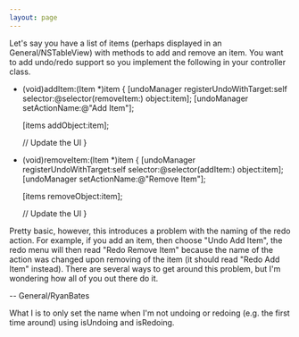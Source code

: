 ```yaml
---
layout: page
---
```


Let's say you have a list of items (perhaps displayed in an General/NSTableView) with methods to add and remove an item. You want to add undo/redo support so you implement the following in your controller class.

    
- (void)addItem:(Item *)item
{
	[undoManager registerUndoWithTarget:self selector:@selector(removeItem:) object:item];
	[undoManager setActionName:@"Add Item"];
	
	[items addObject:item];
	
	// Update the UI
}

- (void)removeItem:(Item *)item
{
	[undoManager registerUndoWithTarget:self selector:@selector(addItem:) object:item];
	[undoManager setActionName:@"Remove Item"];
	
	[items removeObject:item];
	
	// Update the UI
}


Pretty basic, however, this introduces a problem with the naming of the redo action. For example, if you add an item, then choose "Undo Add Item", the redo menu will then read "Redo Remove Item" because the name of the action was changed upon removing of the item (it should read "Redo Add Item" instead). There are several ways to get around this problem, but I'm wondering how all of you out there do it.

-- General/RyanBates

What I is to only set the name when I'm not undoing or redoing (e.g. the first time around) using isUndoing and isRedoing.